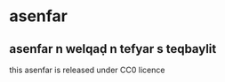 # asenfar
asenfar n welqaḍ n tefyar s teqbaylit
-------------------------------------
this asenfar is released under CC0 licence
